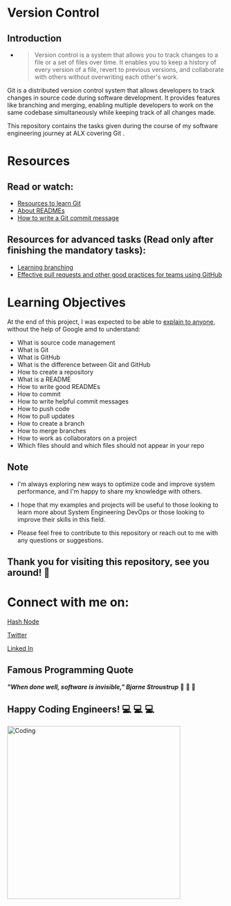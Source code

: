 
# **Version Control**

## **Introduction**
* >Version control is a system that allows you to track changes to a file or a set of files over time. It enables you to keep a history of every version of a file, revert to previous versions, and collaborate with others without overwriting each other's work.


Git is a distributed version control system that allows developers to track changes in source code during software development. It provides features like branching and merging, enabling multiple developers to work on the same codebase simultaneously while keeping track of all changes made.

This repository contains the tasks given during the course of my software engineering journey at ALX covering Git .




# **Resources**
## **Read or watch:**

* [Resources to learn Git](https://docs.github.com/en/get-started/quickstart/set-up-git)
* [About READMEs](https://docs.github.com/en/repositories/managing-your-repositorys-settings-and-features/customizing-your-repository/about-readmes)
* [How to write a Git commit message](https://cbea.ms/git-commit/)
## **Resources for advanced tasks (Read only after finishing the mandatory tasks):**

* [Learning branching](https://learngitbranching.js.org/)
* [Effective pull requests and other good practices for teams using GitHub](https://codeinthehole.com/tips/pull-requests-and-other-good-practices-for-teams-using-github/)
# **Learning Objectives**
At the end of this project, I was expected to be able to [explain to anyone](https://fs.blog/feynman-technique/), without the help of Google amd to understand:

* What is source code management
* What is Git
* What is GitHub
* What is the difference between Git and GitHub
* How to create a repository
* What is a README
* How to write good READMEs
* How to commit
* How to write helpful commit messages
* How to push code
* How to pull updates
* How to create a branch
* How to merge branches
* How to work as collaborators on a project
* Which files should and which files should not appear in your repo


## **Note**

* I'm always exploring new ways to optimize code and improve system performance, and I'm happy to share my knowledge with others.
* I hope that my examples and projects will be useful to those looking to learn more about System Engineering DevOps or those looking to improve their skills in this field.

* Please feel free to contribute to this repository or reach out to me with any questions or suggestions.

  
  
## **Thank you for visiting this repository, see you around!** :smiling_face_with_three_hearts:



# **Connect with me on:** 

[Hash Node](https://brianenosotieno.hashnode.dev)
                        
[Twitter](https://twitter.com/brian_tatling) 
                        
[Linked In](https://www.linkedin.com/in/brian-enos/)

## **Famous Programming Quote**
 ***"When done well, software is invisible," Bjarne Stroustrup*** :muscle: :muscle: :muscle:
## **Happy Coding Engineers!** :computer: :computer: :computer:
<img align="left" alt="Coding" width="400" src= "https://camo.githubusercontent.com/e20822b4282c07ffd010cd05f855a6561d3b62358ca9e607e4901288dd748fcb/68747470733a2f2f63646e2e6472696262626c652e636f6d2f75736572732f323133313939332f73637265656e73686f74732f343934383733362f74686f75676874776f726b732d6769665f6472696262626c652e676966">

